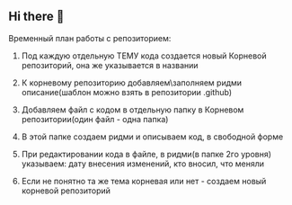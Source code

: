 ## Hi there 👋

Временный план работы с репозиторием:

1. Под каждую отдельную ТЕМУ кода создается новый Корневой репозиторий, она же указывается в названии
2. К корневому репозиторию добавляем\заполняем ридми описание(шаблон можно взять в репозитории .github)
3. Добавляем файл с кодом в отдельную папку в Корневом репозитории(один файл - одна папка)
4. В этой папке создаем ридми и описываем код, в свободной форме
5. При редактировании кода в файле, в ридми(в папке 2го уровня) указываем: дату внесения изменений, кто вносил, что меняли

6. Если не понятно та же тема корневая или нет - создаем новый корневой репозиторий
